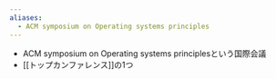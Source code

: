 ```yaml
---
aliases:
  - ACM symposium on Operating systems principles
---
```


- ACM symposium on Operating systems principlesという国際会議
- [[トップカンファレンス]]の1つ
